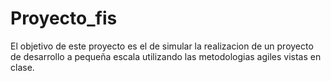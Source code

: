 # Proyecto_fis
El objetivo de este proyecto es el de simular la realizacion de un proyecto de desarrollo
a pequeña escala utilizando las metodologias agiles vistas en clase.
